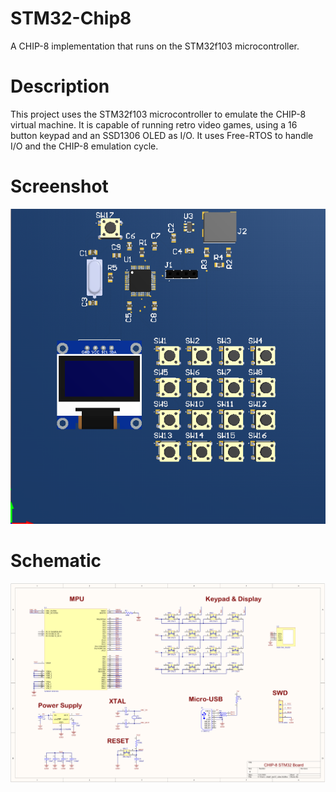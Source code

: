 # STM32-Chip8
A CHIP-8 implementation that runs on the STM32f103 microcontroller.


# Description
This project uses the STM32f103 microcontroller to emulate the CHIP-8 virtual machine. It is capable of running retro video games, using a 16 button keypad and an SSD1306 OLED as I/O. It uses Free-RTOS to handle I/O and the CHIP-8 emulation cycle.


# Screenshot
![alt text](https://github.com/mbocaneg/STM32-Chip8/blob/master/imgs/chip8_stm32.PNG)

# Schematic
![alt text](https://github.com/mbocaneg/STM32-Chip8/blob/master/imgs/chip8_stm32_schm.PNG)




